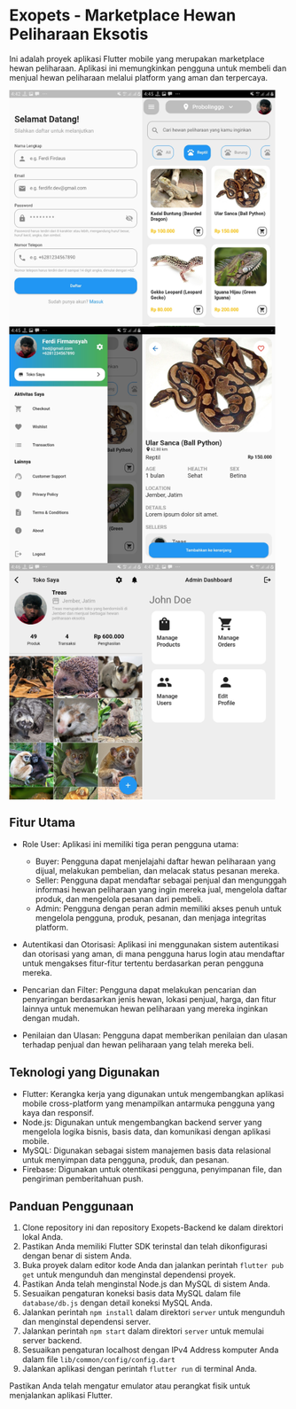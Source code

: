 # Exopets - Marketplace Hewan Peliharaan Eksotis

Ini adalah proyek aplikasi Flutter mobile yang merupakan marketplace hewan peliharaan. Aplikasi ini memungkinkan pengguna untuk membeli dan menjual hewan peliharaan melalui platform yang aman dan terpercaya.

<div style="display: flex; flex-wrap: wrap;">
  <img src="https://github.com/ferdifir/ExoPets/blob/main/screenshot/2.jpg" alt="2" width="240" height="427" />
  <img src="https://github.com/ferdifir/ExoPets/blob/main/screenshot/3.jpg" alt="3" width="240" height="427" />
  <img src="https://github.com/ferdifir/ExoPets/blob/main/screenshot/4.jpg" alt="4" width="240" height="427" />
  <img src="https://github.com/ferdifir/ExoPets/blob/main/screenshot/5.jpg" alt="5" width="240" height="427" />
  <img src="https://github.com/ferdifir/ExoPets/blob/main/screenshot/6.jpg" alt="6" width="240" height="427" />
  <img src="https://github.com/ferdifir/ExoPets/blob/main/screenshot/7.jpg" alt="7" width="240" height="427" />
</div>

## Fitur Utama
- Role User: Aplikasi ini memiliki tiga peran pengguna utama:
  - Buyer: Pengguna dapat menjelajahi daftar hewan peliharaan yang dijual, melakukan pembelian, dan melacak status pesanan mereka.
  - Seller: Pengguna dapat mendaftar sebagai penjual dan mengunggah informasi hewan peliharaan yang ingin mereka jual, mengelola daftar produk, dan mengelola pesanan dari pembeli.
  - Admin: Pengguna dengan peran admin memiliki akses penuh untuk mengelola pengguna, produk, pesanan, dan menjaga integritas platform.

- Autentikasi dan Otorisasi: Aplikasi ini menggunakan sistem autentikasi dan otorisasi yang aman, di mana pengguna harus login atau mendaftar untuk mengakses fitur-fitur tertentu berdasarkan peran pengguna mereka.

- Pencarian dan Filter: Pengguna dapat melakukan pencarian dan penyaringan berdasarkan jenis hewan, lokasi penjual, harga, dan fitur lainnya untuk menemukan hewan peliharaan yang mereka inginkan dengan mudah.

- Penilaian dan Ulasan: Pengguna dapat memberikan penilaian dan ulasan terhadap penjual dan hewan peliharaan yang telah mereka beli.

## Teknologi yang Digunakan
- Flutter: Kerangka kerja yang digunakan untuk mengembangkan aplikasi mobile cross-platform yang menampilkan antarmuka pengguna yang kaya dan responsif.
- Node.js: Digunakan untuk mengembangkan backend server yang mengelola logika bisnis, basis data, dan komunikasi dengan aplikasi mobile.
- MySQL: Digunakan sebagai sistem manajemen basis data relasional untuk menyimpan data pengguna, produk, dan pesanan.
- Firebase: Digunakan untuk otentikasi pengguna, penyimpanan file, dan pengiriman pemberitahuan push.

## Panduan Penggunaan
1. Clone repository ini dan repository Exopets-Backend ke dalam direktori lokal Anda.
2. Pastikan Anda memiliki Flutter SDK terinstal dan telah dikonfigurasi dengan benar di sistem Anda.
3. Buka proyek dalam editor kode Anda dan jalankan perintah `flutter pub get` untuk mengunduh dan menginstal dependensi proyek.
4. Pastikan Anda telah menginstal Node.js dan MySQL di sistem Anda.
5. Sesuaikan pengaturan koneksi basis data MySQL dalam file `database/db.js` dengan detail koneksi MySQL Anda.
6. Jalankan perintah `npm install` dalam direktori `server` untuk mengunduh dan menginstal dependensi server.
7. Jalankan perintah `npm start` dalam direktori `server` untuk memulai server backend.
8. Sesuaikan pengaturan localhost dengan IPv4 Address komputer Anda dalam file `lib/common/config/config.dart`
9. Jalankan aplikasi dengan perintah `flutter run` di terminal Anda.

Pastikan Anda telah mengatur emulator atau perangkat fisik untuk menjalankan aplikasi Flutter.
